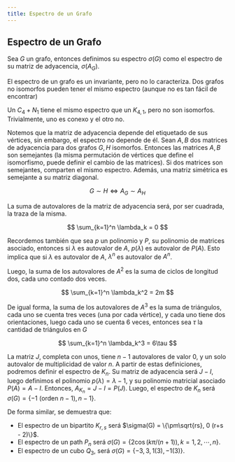 ```yaml
---
title: Espectro de un Grafo
---
```


## Espectro de un Grafo

Sea $G$ un grafo, entonces definimos su espectro $\sigma(G)$ como el espectro de su matriz de adyacencia, $\sigma(A_G)$.

El espectro de un grafo es un invariante, pero no lo caracteriza. Dos grafos no isomorfos pueden tener el mismo espectro (aunque no es tan fácil de encontrar)

Un $C_4 + N_1$ tiene el mismo espectro que un $K_{4,1}$, pero no son isomorfos. Trivialmente, uno es conexo y el otro no.

Notemos que la matriz de adyacencia depende del etiquetado de sus vértices, sin embargo, el espectro no depende de él. Sean $A, B$ dos matrices de adyacencia para dos grafos $G, H$ isomorfos. Entonces las matrices $A, B$ son semejantes (la misma permutación de vértices que define el isomorfismo, puede definir el cambio de las matrices). Si dos matrices son semejantes, comparten el mismo espectro. Además, una matriz simétrica es semejante a su matriz diagonal.

$$
G \sim H \iff A_G \sim A_H
$$

La suma de autovalores de la matriz de adyacencia será, por ser cuadrada, la traza de la misma.

$$
\sum_{k=1}^n \lambda_k = 0
$$

Recordemos también que sea $p$ un polinomio y $P$, su polinomio de matrices asociado, entonces si $\lambda$ es autovalor de $A$, $p(\lambda)$ es autovalor de $P(A)$. Esto implica que si $\lambda$ es autovalor de $A$, $\lambda^n$ es autovalor de $A^n$.

Luego, la suma de los autovalores de $A^2$ es la suma de ciclos de longitud dos, cada uno contado dos veces.

$$
\sum_{k=1}^n \lambda_k^2 = 2m
$$

De igual forma, la suma de los autovalores de $A^3$ es la suma de triángulos, cada uno se cuenta tres veces (una por cada vértice), y cada uno tiene dos orientaciones, luego cada uno se cuenta 6 veces, entonces sea $\tau$ la cantidad de triángulos en $G$

$$
\sum_{k=1}^n \lambda_k^3 = 6\tau
$$

La matriz $J$, completa con unos, tiene $n-1$ autovalores de valor $0$, y un solo autovalor de multiplicidad de valor $n$. A partir de estas definiciones, podremos definir el espectro de $K_n$. Su matriz de adyacencia será $J - I$, luego definimos el polinomio $p(\lambda) = \lambda -1$, y su polinomio matricial asociado $P(A) = A - I$. Entonces, $A_{K_n} = J - I = P(J)$. Luego, el espectro de $K_n$ será $\sigma(G) = \{-1\ (\text{orden }n-1), n-1\}$.

De forma similar, se demuestra que:

- El espectro de un bipartito $K_{r,s}$ será $\sigma(G) = \{\pm\sqrt{rs}, 0 (r+s - 2)\}$.
- El espectro de un path $P_n$ será $\sigma(G) = \{2\cos(k\pi/(n+1)), k = 1,2,\cdots, n\}$.
- El espectro de un cubo $Q_3$, será $\sigma(G) = \{-3, 3, 1(3), -1(3)\}$.
